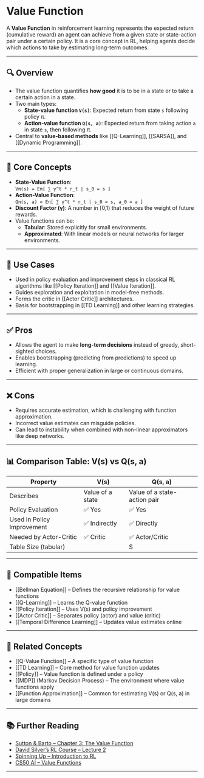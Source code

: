 # Value Function

A **Value Function** in reinforcement learning represents the expected return (cumulative reward) an agent can achieve from a given state or state-action pair under a certain policy. It is a core concept in RL, helping agents decide which actions to take by estimating long-term outcomes.

---

## 🔍 Overview

- The value function quantifies **how good** it is to be in a state or to take a certain action in a state.  
- Two main types:
  - **State-value function `V(s)`**: Expected return from state `s` following policy π.  
  - **Action-value function `Q(s, a)`**: Expected return from taking action `a` in state `s`, then following π.  
- Central to **value-based methods** like [[Q-Learning]], [[SARSA]], and [[Dynamic Programming]].

---

## 🧠 Core Concepts

- **State-Value Function**:  
  `Vπ(s) = Eπ[ ∑ γ^t * r_t | s_0 = s ]`  
- **Action-Value Function**:  
  `Qπ(s, a) = Eπ[ ∑ γ^t * r_t | s_0 = s, a_0 = a ]`  
- **Discount Factor (γ)**: A number in [0,1) that reduces the weight of future rewards.  
- Value functions can be:
  - **Tabular**: Stored explicitly for small environments.  
  - **Approximated**: With linear models or neural networks for larger environments.

---

## 🧰 Use Cases

- Used in policy evaluation and improvement steps in classical RL algorithms like [[Policy Iteration]] and [[Value Iteration]].  
- Guides exploration and exploitation in model-free methods.  
- Forms the critic in [[Actor Critic]] architectures.  
- Basis for bootstrapping in [[TD Learning]] and other learning strategies.

---

## ✅ Pros

- Allows the agent to make **long-term decisions** instead of greedy, short-sighted choices.  
- Enables bootstrapping (predicting from predictions) to speed up learning.  
- Efficient with proper generalization in large or continuous domains.

---

## ❌ Cons

- Requires accurate estimation, which is challenging with function approximation.  
- Incorrect value estimates can misguide policies.  
- Can lead to instability when combined with non-linear approximators like deep networks.

---

## 📊 Comparison Table: V(s) vs Q(s, a)

| Property                  | V(s)                       | Q(s, a)                     |
|---------------------------|----------------------------|-----------------------------|
| Describes                 | Value of a state           | Value of a state-action pair|
| Policy Evaluation         | ✅ Yes                     | ✅ Yes                      |
| Used in Policy Improvement| ✅ Indirectly              | ✅ Directly                 |
| Needed by Actor-Critic    | ✅ Critic                  | ✅ Actor/Critic             |
| Table Size (tabular)      | |S|                        | |S| × |A|                   |

---

## 🔧 Compatible Items

- [[Bellman Equation]] – Defines the recursive relationship for value functions  
- [[Q-Learning]] – Learns the Q-value function  
- [[Policy Iteration]] – Uses V(s) and policy improvement  
- [[Actor Critic]] – Separates policy (actor) and value (critic)  
- [[Temporal Difference Learning]] – Updates value estimates online  

---

## 🔗 Related Concepts

- [[Q-Value Function]] – A specific type of value function  
- [[TD Learning]] – Core method for value function updates  
- [[Policy]] – Value function is defined under a policy  
- [[MDP]] (Markov Decision Process) – The environment where value functions apply  
- [[Function Approximation]] – Common for estimating V(s) or Q(s, a) in large domains  

---

## 📚 Further Reading

- [Sutton & Barto – Chapter 3: The Value Function](http://incompleteideas.net/book/the-book.html)  
- [David Silver’s RL Course – Lecture 2](https://www.davidsilver.uk/teaching/)  
- [Spinning Up – Introduction to RL](https://spinningup.openai.com/en/latest/spinningup/rl_intro.html)  
- [CS50 AI – Value Functions](https://cs50.harvard.edu/ai/2020/weeks/7/)

---
